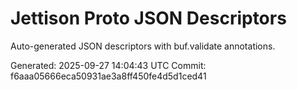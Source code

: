 # Jettison Proto JSON Descriptors

Auto-generated JSON descriptors with buf.validate annotations.

Generated: 2025-09-27 14:04:43 UTC
Commit: f6aaa05666eca50931ae3a8ff450fe4d5d1ced41
